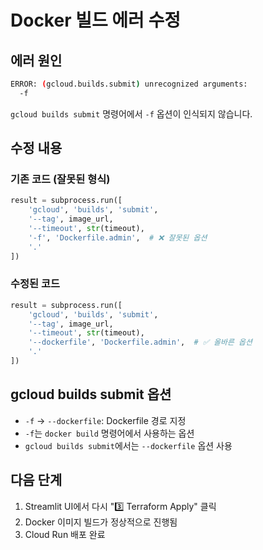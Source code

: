 # Docker 빌드 에러 수정

## 에러 원인

```bash
ERROR: (gcloud.builds.submit) unrecognized arguments:
  -f
```

`gcloud builds submit` 명령어에서 `-f` 옵션이 인식되지 않습니다.

## 수정 내용

### 기존 코드 (잘못된 형식)
```python
result = subprocess.run([
    'gcloud', 'builds', 'submit',
    '--tag', image_url,
    '--timeout', str(timeout),
    '-f', 'Dockerfile.admin',  # ❌ 잘못된 옵션
    '.'
])
```

### 수정된 코드
```python
result = subprocess.run([
    'gcloud', 'builds', 'submit',
    '--tag', image_url,
    '--timeout', str(timeout),
    '--dockerfile', 'Dockerfile.admin',  # ✅ 올바른 옵션
    '.'
])
```

## gcloud builds submit 옵션

- `-f` → `--dockerfile`: Dockerfile 경로 지정
- `-f`는 `docker build` 명령어에서 사용하는 옵션
- `gcloud builds submit`에서는 `--dockerfile` 옵션 사용

## 다음 단계

1. Streamlit UI에서 다시 "3️⃣ Terraform Apply" 클릭
2. Docker 이미지 빌드가 정상적으로 진행됨
3. Cloud Run 배포 완료
